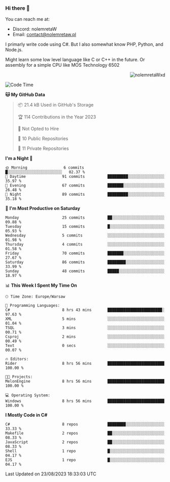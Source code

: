 ### Hi there 👋

You can reach me at:
 - Discord: nolemretaW
 - Email: contact@nolemretaw.pl
 
I primarly write code using C#. But I also somewhat know PHP, Python, and Node.js.

Might learn some low level language like C or C++ in the future. Or assembly for a simple CPU like MOS Technology 6502
 
<p align="right"><img src="https://komarev.com/ghpvc/?username=nolemretaWxd&amp;label=Profile%20views&amp;color=0e75b6&amp;style=flat" alt="nolemretaWxd" /></p>

<!--START_SECTION:waka-->
![Code Time](http://img.shields.io/badge/Code%20Time-63%20hrs%206%20mins-blue)

**🐱 My GitHub Data** 

> 📦 21.4 kB Used in GitHub's Storage 
 > 
> 🏆 114 Contributions in the Year 2023
 > 
> 🚫 Not Opted to Hire
 > 
> 📜 10 Public Repositories 
 > 
> 🔑 11 Private Repositories 
 > 
**I'm a Night 🦉** 

```text
🌞 Morning                6 commits           █░░░░░░░░░░░░░░░░░░░░░░░░   02.37 % 
🌆 Daytime                91 commits          █████████░░░░░░░░░░░░░░░░   35.97 % 
🌃 Evening                67 commits          ███████░░░░░░░░░░░░░░░░░░   26.48 % 
🌙 Night                  89 commits          █████████░░░░░░░░░░░░░░░░   35.18 % 
```
📅 **I'm Most Productive on Saturday** 

```text
Monday                   25 commits          ██░░░░░░░░░░░░░░░░░░░░░░░   09.88 % 
Tuesday                  15 commits          █░░░░░░░░░░░░░░░░░░░░░░░░   05.93 % 
Wednesday                5 commits           ░░░░░░░░░░░░░░░░░░░░░░░░░   01.98 % 
Thursday                 4 commits           ░░░░░░░░░░░░░░░░░░░░░░░░░   01.58 % 
Friday                   70 commits          ███████░░░░░░░░░░░░░░░░░░   27.67 % 
Saturday                 86 commits          ████████░░░░░░░░░░░░░░░░░   33.99 % 
Sunday                   48 commits          █████░░░░░░░░░░░░░░░░░░░░   18.97 % 
```


📊 **This Week I Spent My Time On** 

```text
🕑︎ Time Zone: Europe/Warsaw

💬 Programming Languages: 
C#                       8 hrs 43 mins       ████████████████████████░   97.63 % 
XML                      5 mins              ░░░░░░░░░░░░░░░░░░░░░░░░░   01.04 % 
TSQL                     3 mins              ░░░░░░░░░░░░░░░░░░░░░░░░░   00.71 % 
Csproj                   2 mins              ░░░░░░░░░░░░░░░░░░░░░░░░░   00.49 % 
Text                     0 secs              ░░░░░░░░░░░░░░░░░░░░░░░░░   00.07 % 

🔥 Editors: 
Rider                    8 hrs 56 mins       █████████████████████████   100.00 % 

🐱‍💻 Projects: 
MelonEngine              8 hrs 56 mins       █████████████████████████   100.00 % 

💻 Operating System: 
Windows                  8 hrs 56 mins       █████████████████████████   100.00 % 
```

**I Mostly Code in C#** 

```text
C#                       8 repos             ████████░░░░░░░░░░░░░░░░░   33.33 % 
Makefile                 2 repos             ██░░░░░░░░░░░░░░░░░░░░░░░   08.33 % 
JavaScript               2 repos             ██░░░░░░░░░░░░░░░░░░░░░░░   08.33 % 
Shell                    1 repo              █░░░░░░░░░░░░░░░░░░░░░░░░   04.17 % 
EJS                      1 repo              █░░░░░░░░░░░░░░░░░░░░░░░░   04.17 % 
```




 Last Updated on 23/08/2023 18:33:03 UTC
<!--END_SECTION:waka-->
